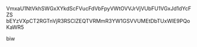VmxaU1NtVkhSWGxXYkdScFVucFdVbFpyVWtOVVJrVjVUbFU1VGxJd1dYcFZS
bEYzVXpCT2RGTnVjR3RSClZEQTVRMmR3YW1GSVVUMEtDbTUxWlE9PQoKaWR5

biw